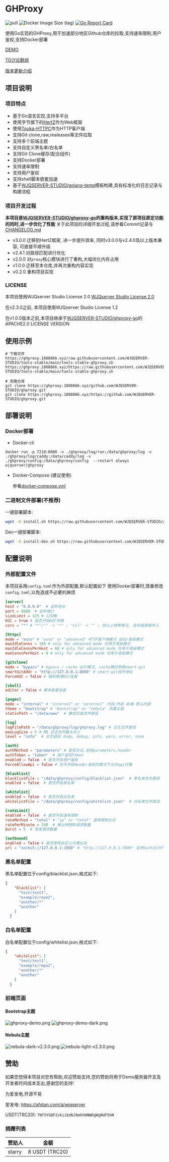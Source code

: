 # GHProxy

![pull](https://img.shields.io/docker/pulls/wjqserver/ghproxy.svg)
![Docker Image Size (tag)](https://img.shields.io/docker/image-size/wjqserver/ghproxy/latest)
[![Go Report Card](https://goreportcard.com/badge/github.com/WJQSERVER-STUDIO/ghproxy)](https://goreportcard.com/report/github.com/WJQSERVER-STUDIO/ghproxy)

使用Go实现的GHProxy,用于加速部分地区Github仓库的拉取,支持速率限制,用户鉴权,支持Docker部署

[DEMO](https://ghproxy.1888866.xyz)

[TG讨论群组](https://t.me/ghproxy_go)

[版本更新介绍](https://blog.wjqserver.com/categories/my-program/)

## 项目说明

### 项目特点

- 基于Go语言实现,支持多平台
- 使用字节旗下的[HertZ](https://github.com/cloudwego/hertz)作为Web框架
- 使用[Touka-HTTPC](https://github.com/satomitouka/touka-httpc)作为HTTP客户端
- 支持Git clone,raw,realeases等文件拉取
- 支持多个前端主题
- 支持自定义黑名单/白名单
- 支持Git Clone缓存(配合组件)
- 支持Docker部署
- 支持速率限制
- 支持用户鉴权
- 支持shell脚本嵌套加速
- 基于[WJQSERVER-STUDIO/golang-temp](https://github.com/WJQSERVER-STUDIO/golang-temp)模板构建,具有标准化的日志记录与构建流程

### 项目开发过程

**本项目是[WJQSERVER-STUDIO/ghproxy-go](https://github.com/WJQSERVER-STUDIO/ghproxy-go)的重构版本,实现了原项目原定功能的同时,进一步优化了性能**
关于此项目的详细开发过程,请参看Commit记录与[CHANGELOG.md](https://github.com/WJQSERVER-STUDIO/ghproxy/blob/main/CHANGELOG.md)

- v3.0.0 迁移到HertZ框架, 进一步提升效率, 同时v3.0.0与v2.4.0及以上版本兼容, 可直接平顺升级
- v2.4.1 对路径匹配进行优化
- v2.0.0 对`proxy`核心模块进行了重构,大幅优化内存占用
- v1.0.0 迁移至本仓库,并再次重构内容实现
- v0.2.0 重构项目实现

### LICENSE

本项目使用WJQserver Studio License 2.0 [WJQserver Studio License 2.0](https://wjqserver-studio.github.io/LICENSE/LICENSE.html)

在v2.3.0之前, 本项目使用WJQserver Studio License 1.2

在v1.0.0版本之前,本项目继承于[WJQSERVER-STUDIO/ghproxy-go](https://github.com/WJQSERVER-STUDIO/ghproxy-go)的APACHE2.0 LICENSE VERSION

## 使用示例

```
# 下载文件
https://ghproxy.1888866.xyz/raw.githubusercontent.com/WJQSERVER-STUDIO/tools-stable/main/tools-stable-ghproxy.sh
https://ghproxy.1888866.xyz/https://raw.githubusercontent.com/WJQSERVER-STUDIO/tools-stable/main/tools-stable-ghproxy.sh

# 克隆仓库
git clone https://ghproxy.1888866.xyz/github.com/WJQSERVER-STUDIO/ghproxy.git
git clone https://ghproxy.1888866.xyz/https://github.com/WJQSERVER-STUDIO/ghproxy.git
```

## 部署说明

### Docker部署

- Docker-cli

```
docker run -p 7210:8080 -v ./ghproxy/log/run:/data/ghproxy/log -v ./ghproxy/log/caddy:/data/caddy/log -v ./ghproxy/config:/data/ghproxy/config  --restart always wjqserver/ghproxy
```

- Docker-Compose (建议使用)

    参看[docker-compose.yml](https://github.com/WJQSERVER-STUDIO/ghproxy/blob/main/docker/compose/docker-compose.yml)

### 二进制文件部署(不推荐)

一键部署脚本:

```bash
wget -O install.sh https://raw.githubusercontent.com/WJQSERVER-STUDIO/ghproxy/main/deploy/install.sh && chmod +x install.sh &&./install.sh
```

Dev一键部署脚本:

```bash
wget -O install-dev.sh https://raw.githubusercontent.com/WJQSERVER-STUDIO/ghproxy/dev/deploy/install-dev.sh && chmod +x install-dev.sh && ./install-dev.sh
```

## 配置说明

### 外部配置文件

本项目采用`config.toml`作为外部配置,默认配置如下
使用Docker部署时,慎重修改`config.toml`,以免造成不必要的麻烦

```toml
[server]
host = "0.0.0.0"  # 监听地址
port = 8080  # 监听端口
sizeLimit = 125 # 125MB
H2C = true # 是否开启H2C传输 
cors = "*" # "*"/"" -> "*" ; "nil" -> "" ; 除以上特殊情况, 会将值直接传入

[httpc]
mode = "auto" # "auto" or "advanced" HTTP客户端模式 自动/高级模式
maxIdleConns = 100 # only for advanced mode 仅用于高级模式
maxIdleConnsPerHost = 60 # only for advanced mode 仅用于高级模式
maxConnsPerHost = 0 # only for advanced mode 仅用于高级模式

[gitclone]
mode = "bypass" # bypass / cache 运行模式, cache模式依赖smart-git
smartGitAddr = "http://127.0.0.1:8080" # smart-git组件地址
ForceH2C = false # 强制使用H2C连接

[shell]
editor = false # 脚本嵌套加速

[pages]
mode = "internal" # "internal" or "external" 内部/外部 前端 默认内部
theme = "bootstrap" # "bootstrap" or "nebula" 内置主题
staticPath = "/data/www"  # 静态页面文件路径

[log]
logFilePath = "/data/ghproxy/log/ghproxy.log" # 日志文件路径
maxLogSize = 5 # MB 日志文件最大大小
level = "info"  # 日志级别 dump, debug, info, warn, error, none

[auth]
authMethod = "parameters" # 鉴权方式,支持parameters,header
authToken = "token"  # 用户鉴权Token
enabled = false  # 是否开启用户鉴权
ForceAllowApi = false # 在不开启Header鉴权的情况下允许api代理

[blacklist]
blacklistFile = "/data/ghproxy/config/blacklist.json"  # 黑名单文件路径
enabled = false  # 是否开启黑名单

[whitelist]
enabled = false  # 是否开启白名单
whitelistFile = "/data/ghproxy/config/whitelist.json"  # 白名单文件路径

[rateLimit]
enabled = false  # 是否开启速率限制
rateMethod = "total" # "ip" or "total" 速率限制方式
ratePerMinute = 180  # 每分钟限制请求数量
burst = 5  # 突发请求数量

[outbound]
enabled = false # 是否使用自定义代理出站
url = "socks5://127.0.0.1:1080" # "http://127.0.0.1:7890" 支持Socks5/HTTP(S)出站传输
```

### 黑名单配置

黑名单配置位于config/blacklist.json,格式如下:

```json
{
    "blacklist": [
      "test/test1",
      "example/repo2",
      "another/*"
      "another"
    ]
  }
```

### 白名单配置

白名单配置位于config/whitelist.json,格式如下:

```json
{
    "whitelist": [
      "test/test1",
      "example/repo2",
      "another/*"
      "another"
    ]
  }
```

### 前端页面

#### Bootstrap主题
![ghproxy-demo.png](https://webp.wjqserver.com/ghproxy/1.8.1-light.png)
![ghproxy-demo-dark.png](https://webp.wjqserver.com/ghproxy/1.8.1-dark.png)

#### Nebula主题
![nebula-dark-v2.3.0.png](https://webp.wjqserver.com/ghproxy/nebula-dark.png)
![nebula-light-v2.3.0.png](https://webp.wjqserver.com/ghproxy/nebula-light.png)

## 赞助

如果您觉得本项目对您有帮助,欢迎赞助支持,您的赞助将用于Demo服务器开支及开发者时间成本支出,感谢您的支持!

为爱发电,开源不易

爱发电: https://afdian.com/a/wjqserver

USDT(TRC20): `TNfSYG6F2vkiibd6J6mhhHNWDgWgNdF5hN`

### 捐赠列表

| 赞助人    |金额|
|--------|------|
| starry | 8 USDT (TRC20)   |
